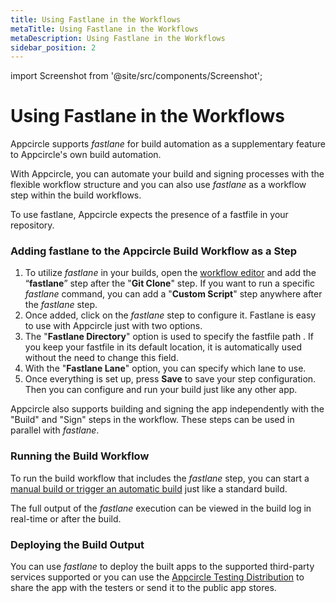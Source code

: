 ```yaml
---
title: Using Fastlane in the Workflows
metaTitle: Using Fastlane in the Workflows
metaDescription: Using Fastlane in the Workflows
sidebar_position: 2
---
```


import Screenshot from '@site/src/components/Screenshot';

# Using Fastlane in the Workflows

Appcircle supports _fastlane_ for build automation as a supplementary feature to Appcircle's own build automation.

With Appcircle, you can automate your build and signing processes with the flexible workflow structure and you can also use _fastlane_ as a workflow step within the build workflows.

To use fastlane, Appcircle expects the presence of a fastfile in your repository.

### Adding fastlane to the Appcircle Build Workflow as a Step

<Screenshot url='https://cdn.appcircle.io/docs/assets/fastlane-workflow-ios.png' />

1. To utilize _fastlane_ in your builds, open the [workflow editor](/workflows) and add the “**fastlane**” step after the "**Git Clone**" step. If you want to run a specific _fastlane_ command, you can add a "**Custom Script**" step anywhere after the _fastlane_ step.
2. Once added, click on the _fastlane_ step to configure it. Fastlane is easy to use with Appcircle just with two options.
3. The "**Fastlane Directory**" option is used to specify the fastfile path . If you keep your fastfile in its default location, it is automatically used without the need to change this field.
4. With the "**Fastlane Lane**" option, you can specify which lane to use.
5. Once everything is set up, press **Save** to save your step configuration. Then you can configure and run your build just like any other app.

<Screenshot url='https://cdn.appcircle.io/docs/assets/fastlane-workflow-lane-ios.png' />

Appcircle also supports building and signing the app independently with the "Build" and "Sign" steps in the workflow. These steps can be used in parallel with _fastlane_.

### Running the Build Workflow

To run the build workflow that includes the _fastlane_ step, you can start a [manual build or trigger an automatic build](/build/build-process-management/build-manually-or-with-triggers) just like a standard build.

The full output of the _fastlane_ execution can be viewed in the build log in real-time or after the build.

### Deploying the Build Output

You can use _fastlane_ to deploy the built apps to the supported third-party services supported or you can use the [Appcircle Testing Distribution](/distribute/create-or-select-a-distribution-profile) to share the app with the testers or send it to the public app stores.
